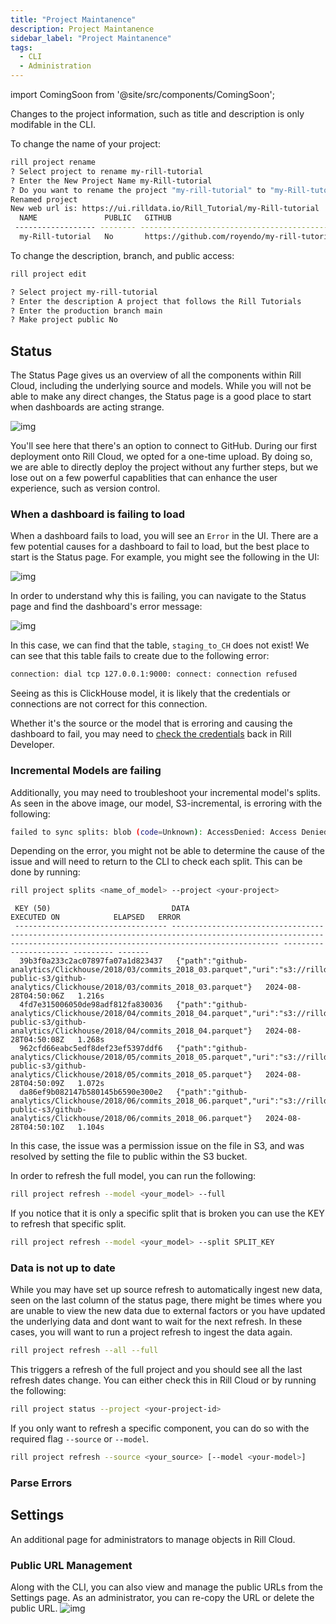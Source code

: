 ```yaml
---
title: "Project Maintanence"
description: Project Maintanence
sidebar_label: "Project Maintanence"
tags:
  - CLI
  - Administration
---
```


import ComingSoon from '@site/src/components/ComingSoon';

Changes to the project information, such as title and description is only modifable in the CLI. 

To change the name of your project:
```bash
rill project rename
? Select project to rename my-rill-tutorial
? Enter the New Project Name my-Rill-tutorial
? Do you want to rename the project "my-rill-tutorial" to "my-Rill-tutorial"? Yes
Renamed project
New web url is: https://ui.rilldata.io/Rill_Tutorial/my-Rill-tutorial
  NAME               PUBLIC   GITHUB                                        ORGANIZATION   
 ------------------ -------- --------------------------------------------- --------------- 
  my-Rill-tutorial   No       https://github.com/royendo/my-rill-tutorial   Rill_Tutorial
```

To change the description, branch, and public access:
```bash
rill project edit

? Select project my-rill-tutorial
? Enter the description A project that follows the Rill Tutorials
? Enter the production branch main
? Make project public No
```


## Status

The Status Page gives us an overview of all the components within Rill Cloud, including the underlying source and models. While you will not be able to make any direct changes, the Status page is a good place to start when dashboards are acting strange.

![img](/img/tutorials/203/status.png)

You'll see here that there's an option to connect to GitHub.
During our first deployment onto Rill Cloud, we opted for a one-time upload. By doing so, we are able to directly deploy the project without any further steps, but we lose out on a few powerful capablities that can enhance the user experience, such as version control.


### When a dashboard is failing to load

When a dashboard fails to load, you will see an `Error` in the UI. There are a few potential causes for a dashboard to fail to load, but the best place to start is the Status page. For example, you might see the following in the UI: 

![img](/img/tutorials/admin/failing-dashboard.png)

In order to understand why this is failing, you can navigate to the Status page and find the dashboard's error message:

![img](/img/tutorials/admin/failing-status-page.png)

In this case, we can find that the table, `staging_to_CH` does not exist! We can see that this table fails to create due to the following error:

```bash
connection: dial tcp 127.0.0.1:9000: connect: connection refused
```

Seeing as this is ClickHouse model, it is likely that the credentials or connections are not correct for this connection. 

Whether it's the source or the model that is erroring and causing the dashboard to fail, you may need to [check the credentials](credential-envvariable-mangement.md) back in Rill Developer.


### Incremental Models are failing 

Additionally, you may need to troubleshoot your incremental model's splits. As seen in the above image, our model, S3-incremental, is erroring with the following:

```bash
failed to sync splits: blob (code=Unknown): AccessDenied: Access Denied status code:...
```

Depending on the error, you might not be able to determine the cause of the issue and will need to return to the CLI to check each split. This can be done by running:

```bash
rill project splits <name_of_model> --project <your-project>
```

```
 KEY (50)                           DATA                                                                                                                                                                 EXECUTED ON            ELAPSED   ERROR  
 ---------------------------------- -------------------------------------------------------------------------------------------------------------------------------------------------------------------- ---------------------- --------- ------- 
  39b3f0a233c2ac07897fa07a1d823437   {"path":"github-analytics/Clickhouse/2018/03/commits_2018_03.parquet","uri":"s3://rilldata-public-s3/github-analytics/Clickhouse/2018/03/commits_2018_03.parquet"}   2024-08-28T04:50:06Z   1.216s           
  4fd7e315006050de98adf812fa830036   {"path":"github-analytics/Clickhouse/2018/04/commits_2018_04.parquet","uri":"s3://rilldata-public-s3/github-analytics/Clickhouse/2018/04/commits_2018_04.parquet"}   2024-08-28T04:50:08Z   1.268s           
  962cfd66eabc5edf8def23ef5397ddf6   {"path":"github-analytics/Clickhouse/2018/05/commits_2018_05.parquet","uri":"s3://rilldata-public-s3/github-analytics/Clickhouse/2018/05/commits_2018_05.parquet"}   2024-08-28T04:50:09Z   1.072s           
  da86ef9b082147b580145b6590e300e2   {"path":"github-analytics/Clickhouse/2018/06/commits_2018_06.parquet","uri":"s3://rilldata-public-s3/github-analytics/Clickhouse/2018/06/commits_2018_06.parquet"}   2024-08-28T04:50:10Z   1.104s           
```

In this case, the issue was a permission issue on the file in S3, and was resolved by setting the file to public within the S3 bucket.

In order to refresh the full model, you can run the following:

```bash
rill project refresh --model <your_model> --full
```

If you notice that it is only a specific split that is broken you can use the KEY to refresh that specific split.
```bash
rill project refresh --model <your_model> --split SPLIT_KEY
```

### Data is not up to date

While you may have set up source refresh to automatically ingest new data, seen on the last column of the status page, there might be times where you are unable to view the new data due to external factors or you have updated the underlying data and dont want to wait for the next refresh. In these cases, you will want to run a project refresh to ingest the data again.

```bash
rill project refresh --all --full
```
This triggers a refresh of the full project and you should see all the last refresh dates change. You can either check this in Rill Cloud or by running the following:

```bash
rill project status --project <your-project-id>
```

If you only want to refresh a specific component, you can do so with the required flag `--source` or `--model`.
```bash
rill project refresh --source <your_source> [--model <your-model>]
```


### Parse Errors



## Settings
An additional page for administrators to manage objects in Rill Cloud.

### Public URL Management

Along with the CLI, you can also view and manage the public URLs from the Settings page. As an administrator, you can re-copy the URL or delete the public URL.
![img](/img/tutorials/admin/settings-public-url.png)

